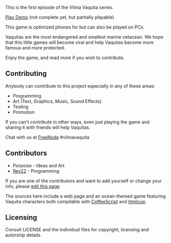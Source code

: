 This is the first episode of the Vilma Vaquita series.

[Play Demo](http://vaquitas) (not complete yet, but partially playable)

This game is optimized phones for but can also be played on PCs.

Vaquitas are the most endangered and smallest marine cetacean.  We hope that this little games will become viral and help Vaquitas become more famous and more protected.

Enjoy the game, and read more if you wish to contribute.

## Contributing

Anybody can contribute to this project especially in any of these areas:

* Programming
* Art (Text, Graphics, Music, Sound Effects)
* Testing
* Promotion

If you can't contribute in other ways, even just playing the game and sharing it with friends will help Vaquitas.

Chat with us at [FreeNode](http://freenode.org) #vilmavaquita

## Contributors

* Porpoise - Ideas and Art
* [Rev22](http://github.com/rev22)    - Programming

If you are one of the contributors and want to add yourself or change your info, please [edit this page](https://github.com/VilmaVaquita/The-Moon-is-sinking/edit/gh-pages/README.md)

The sources here include a web page and an ocean-themed game featuring Vaquita characters both compilable with [CoffeeScript](http://coffeescript.org) and [htmlcup](http://rev22.github.io/htmlcup).

## Licensing

Consult LICENSE and the individual files for copyright, licensing and autorship details.
